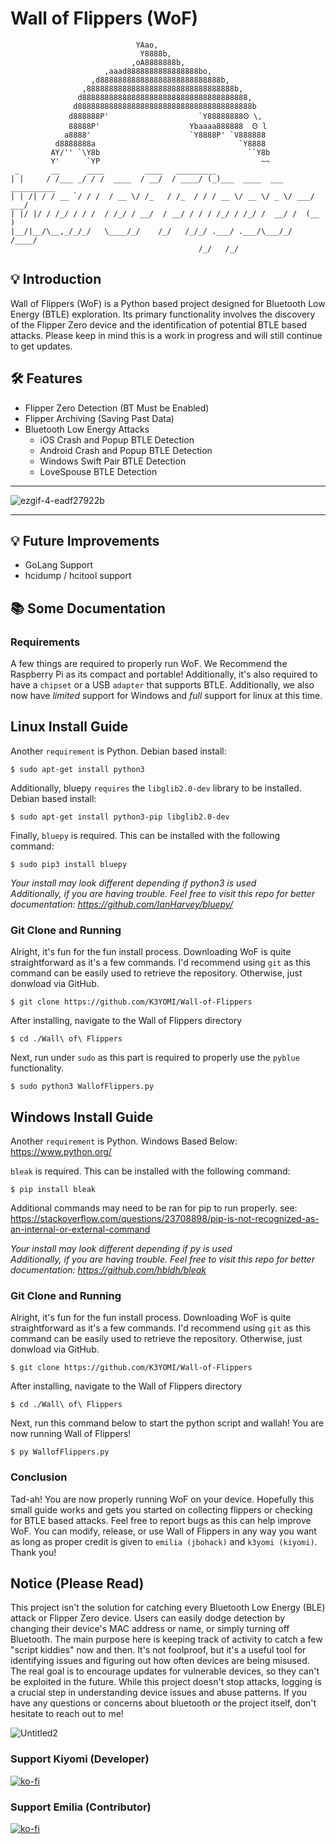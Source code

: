 # Wall of Flippers (WoF)
                                YAao,                            
                                 Y8888b, 
                               ,oA8888888b,      
                         ,aaad8888888888888888bo,   
                      ,d888888888888888888888888888b,               
                    ,888888888888888888888888888888888b,            
                   d8888888888888888888888888888888888888,           
                  d888888888888888888888888888888888888888b                 
                 d888888P'                    `Y88888888Ꙩ \,             
                 88888P'                    Ybaaaa888888  Ꙩ l          
                a8888'                      `Y8888P' `V888888    
              d8888888a                                `Y8888           
             AY/'' `\Y8b                                 ``Y8b
             Y'      `YP                                    ~~
     _       __      ____         ____   _________                           
    | |     / /___ _/ / /  ____  / __/  / ____/ (_)___  ____  ___  __________
    | | /| / / __ `/ / /  / __ \/ /_   / /_  / / / __ \/ __ \/ _ \/ ___/ ___/
    | |/ |/ / /_/ / / /  / /_/ / __/  / __/ / / / /_/ / /_/ /  __/ /  (__  ) 
    |__/|__/\__,_/_/_/   \____/_/    /_/   /_/_/ .___/ .___/\___/_/  /____/ 
                                              /_/   /_/

## 💡 Introduction
Wall of Flippers (WoF) is a Python based project designed for Bluetooth Low Energy (BTLE) exploration. Its primary functionality involves the discovery of the Flipper Zero device and the identification of potential BTLE based attacks.
Please keep in mind this is a work in progress and will still continue to get updates.


## 🛠️ Features
- Flipper Zero Detection (BT Must be Enabled)
- Flipper Archiving (Saving Past Data)
- Bluetooth Low Energy Attacks
  - iOS Crash and Popup BTLE Detection
  - Android Crash and Popup BTLE Detection
  - Windows Swift Pair BTLE Detection
  - LoveSpouse BTLE Detection
_______
![ezgif-4-eadf27922b](https://github.com/K3YOMI/Wall-of-Flippers/assets/54733885/9e0aeef5-962e-4e0c-b4d5-0b6163441c5c)
_______

## 💡 Future Improvements
- GoLang Support
- hcidump / hcitool support



## 📚 Some Documentation


### Requirements
A few things are required to properly run WoF. We Recommend the Raspberry Pi as its compact and portable! Additionally, it's also required to have a `chipset` or a USB `adapter` that supports BTLE.
Additionally, we also now have *limited* support for Windows and *full* support for linux at this time. 

## Linux Install Guide

Another `requirement` is Python. Debian based install:


    $ sudo apt-get install python3

Additionally, bluepy `requires` the `libglib2.0-dev` library to be installed. Debian based install:

    $ sudo apt-get install python3-pip libglib2.0-dev

Finally, `bluepy` is required. This can be installed with the following command:

    $ sudo pip3 install bluepy

*Your install may look different depending if python3 is used*\
*Additionally, if you are having trouble. Feel free to visit this repo for better documentation: https://github.com/IanHarvey/bluepy/*



### Git Clone and Running
  Alright, it's fun for the fun install process. Downloading WoF is quite straightforward as it's a few commands. 
  I'd recommend using `git` as this command can be easily used to retrieve the repository. Otherwise, just donwload via GitHub.

    $ git clone https://github.com/K3YOMI/Wall-of-Flippers

  After installing, navigate to the Wall of Flippers directory

    $ cd ./Wall\ of\ Flippers

  Next, run under `sudo` as this part is required to properly use the `pyblue` functionality.

    $ sudo python3 WallofFlippers.py 



## Windows Install Guide
  Another `requirement` is Python. Windows Based Below:\
  https://www.python.org/

  `bleak` is required. This can be installed with the following command:

    $ pip install bleak

  Additional commands may need to be ran for pip to run properly. see: https://stackoverflow.com/questions/23708898/pip-is-not-recognized-as-an-internal-or-external-command

  *Your install may look different depending if py is used*\
  *Additionally, if you are having trouble. Feel free to visit this repo for better documentation: https://github.com/hbldh/bleak*

  ### Git Clone and Running
  Alright, it's fun for the fun install process. Downloading WoF is quite straightforward as it's a few commands. 
  I'd recommend using `git` as this command can be easily used to retrieve the repository. Otherwise, just donwload via GitHub.
  
    $ git clone https://github.com/K3YOMI/Wall-of-Flippers
    
  After installing, navigate to the Wall of Flippers directory
  
    $ cd ./Wall\ of\ Flippers

  Next, run this command below to start the python script and wallah! You are now running Wall of Flippers!

    $ py WallofFlippers.py 


  ### Conclusion

  Tad-ah! You are now properly running WoF on your device. Hopefully this small guide works and gets you started on collecting flippers or checking for
  BTLE based attacks. Feel free to report bugs as this can help improve WoF. You can modify, release, or use Wall of Flippers in any way you want
  as long as proper credit is given to `emilia (jbohack)` and `k3yomi (kiyomi)`. Thank you!


  ## Notice (Please Read)
  This project isn't the solution for catching every Bluetooth Low Energy (BLE) attack or Flipper Zero device. Users can easily dodge detection by changing their device's MAC address or name, or simply turning off Bluetooth. The main purpose here is keeping track of activity to catch a few "script kiddies" now and then. It's not foolproof, but it's a useful tool for identifying issues and figuring out how often devices are being misused. The real goal is to encourage updates for vulnerable devices, so they can't be exploited in the future. While this project doesn't stop attacks, logging is a crucial step in understanding device issues and abuse patterns. If you have any questions or concerns about bluetooth or the project itself, don't hesitate to reach out to me!

  
![Untitled2](https://github.com/K3YOMI/Wall-of-Flippers/assets/54733885/a146acc6-7786-4406-b818-36a48b29473d)

### Support Kiyomi (Developer)
[![ko-fi](https://ko-fi.com/img/githubbutton_sm.svg)](https://ko-fi.com/k3yomi)
### Support Emilia (Contributor)
[![ko-fi](https://ko-fi.com/img/githubbutton_sm.svg)](https://ko-fi.com/emilia0001)




